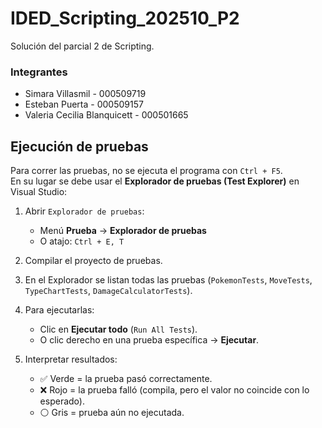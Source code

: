 # IDED_Scripting_202510_P2
Solución del parcial 2 de Scripting.
### Integrantes
- Simara Villasmil - 000509719
- Esteban Puerta - 000509157
- Valeria Cecilia Blanquicett - 000501665

##  Ejecución de pruebas

Para correr las pruebas, no se ejecuta el programa con `Ctrl + F5`.  
En su lugar se debe usar el **Explorador de pruebas (Test Explorer)** en Visual Studio:

1. Abrir `Explorador de pruebas`:
   - Menú **Prueba** → **Explorador de pruebas**  
   - O atajo: `Ctrl + E, T`  

2. Compilar el proyecto de pruebas.  

3. En el Explorador se listan todas las pruebas (`PokemonTests`, `MoveTests`, `TypeChartTests`, `DamageCalculatorTests`).  

4. Para ejecutarlas:
   - Clic en **Ejecutar todo** (`Run All Tests`).  
   - O clic derecho en una prueba específica → **Ejecutar**.  

5. Interpretar resultados:
   - ✅ Verde = la prueba pasó correctamente.  
   - ❌ Rojo = la prueba falló (compila, pero el valor no coincide con lo esperado).  
   - ⚪ Gris = prueba aún no ejecutada.  
